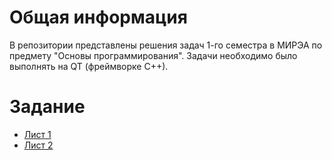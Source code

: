 # Общая информация
В репозитории представлены решения задач 1-го семестра в МИРЭА по предмету "Основы программирования". Задачи необходимо было выполнять на QT (фреймворке C++).

# Задание
- [Лист 1](src/task_1.jpg)
- [Лист 2](src/task_2.jpg)